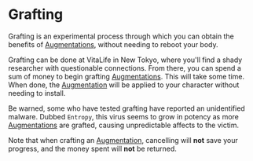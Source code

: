 # Grafting

Grafting is an experimental process through which you can obtain the benefits of
[Augmentations](../basic/augmentations.md), without needing to reboot your body.

Grafting can be done at VitaLife in New Tokyo, where you'll find a shady researcher with
questionable connections. From there, you can spend a sum of money to begin grafting
[Augmentations](../basic/augmentations.md). This will take some time. When done, the [Augmentation](../basic/augmentations.md) will be applied to
your character without needing to install.

Be warned, some who have tested grafting have reported an unidentified malware. Dubbed
`Entropy`, this virus seems to grow in potency as more [Augmentations](../basic/augmentations.md) are grafted,
causing unpredictable affects to the victim.

Note that when crafting an [Augmentation](../basic/augmentations.md), cancelling will **not** save your progress,
and the money spent will **not** be returned.
